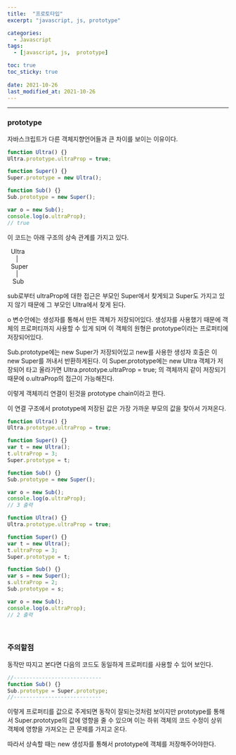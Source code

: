 ```yaml
---
title:  "프로토타입"
excerpt: "javascript, js, prototype"

categories:
  - Javascript
tags:
  - [javascript, js,  prototype]

toc: true
toc_sticky: true
 
date: 2021-10-26 
last_modified_at: 2021-10-26
---  
```


***

###  prototype  

자바스크립트가 다른 객체지향언어들과 큰 차이를 보이는 이유이다.  

```javascript
function Ultra() {}
Ultra.prototype.ultraProp = true;

function Super() {}
Super.prototype = new Ultra();

function Sub() {}
Sub.prototype = new Super();

var o = new Sub();
console.log(o.ultraProp);
// true
```
이 코드는 아래 구조의 상속 관계를 가지고 있다.  

&nbsp; Ultra  
&nbsp;&nbsp;&nbsp;&nbsp;  |  
&nbsp; Super  
&nbsp;&nbsp;&nbsp;&nbsp;  |  
&nbsp;&nbsp; Sub  

sub로부터 ultraProp에 대한 접근은 부모인 Super에서 찾게되고 Super도 가지고 있지 않기 때문에 그 부모인 Ultra에서 찾게 된다.  

o 변수안에는 생성자를 통해서 만든 객체가 저장되어있다. 생성자를 사용했기 때문에 객체의 프로퍼티까지 사용할 수 있게 되며 이 객체의 원형은 prototype이라는 프로퍼티에 저장되어있다.  

Sub.prototype에는 new Super가 저장되어있고 new를 사용한 생성자 호출은 이 new Super를 꺼내서 반환하게된다. 이 Super.prototype에는 new Ultra 객체가 저장되어 타고 올라가면 Ultra.prototype.ultraProp = true; 의 객체까지 같이 저장되기 때문에 o.ultraProp의 접근이 가능해진다.  

이렇게 객체끼리 연결이 된것을 prototype chain이라고 한다.  

이 연결 구조에서 prototype에 저장된 값은 가장 가까운 부모의 값을 찾아서 가져온다.  

```javascript
function Ultra() {}
Ultra.prototype.ultraProp = true;

function Super() {}
var t = new Ultra();
t.ultraProp = 3;
Super.prototype = t;

function Sub() {}
Sub.prototype = new Super();

var o = new Sub();
console.log(o.ultraProp);
// 3 출력
```

```javascript
function Ultra() {}
Ultra.prototype.ultraProp = true;

function Super() {}
var t = new Ultra();
t.ultraProp = 3;
Super.prototype = t;

function Sub() {}
var s = new Super();
s.ultraProp = 2;
Sub.prototype = s;

var o = new Sub();
console.log(o.ultraProp);
// 2 출력
```

<br/>

### 주의할점  

동작만 따지고 본다면 다음의 코드도 동일하게 프로퍼티를 사용할 수 있어 보인다.  

```javascript
//----------------------------
function Sub() {}
Sub.prototype = Super.prototype;
//----------------------------
```

이렇게 프로퍼티를 값으로 주게되면 동작이 잘되는것처럼 보이지만 prototype를 통해서 Super.prototype의 값에 영향을 줄 수 있으며 이는 하위 객체의 코드 수정이 상위 객체에 영향을 가져오는 큰 문제를 가지고 온다.  

따라서 상속할 때는 new 생성자를 통해서 prototype에 객체를 저장해주어야한다.  